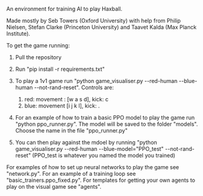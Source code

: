 An environment for training AI to play Haxball.

Made mostly by Seb Towers (Oxford University) with help from Philip Nielsen, Stefan Clarke (Princeton University) and Taavet Kalda (Max Planck Institute).

To get the game running:
1. Pull the repository
2. Run "pip install -r requirements.txt"

3. To play a 1v1 game run "python game_visualiser.py --red-human --blue-human --not-rand-reset". Controls are:
   1. red: movement : [w a s d], kick: c
   2. blue: movement [i j k l], kick: .
4. For an example of how to train a basic PPO model to play the game run "python ppo_runner.py". The model will be saved to the folder "models".  Choose the name in the file "ppo_runner.py"
5. You can then play against the mdoel by running "python game_visualiser.py --red-human --blue-model="PPO_test" --not-rand-reset" (PPO_test is whatever you named the model you trained)


For examples of how to set up neural networks to play the game see "network.py".
For an example of a training loop see "basic_trainers.ppo_fixed.py".
For templates for getting your own agents to play on the visual game see "agents".